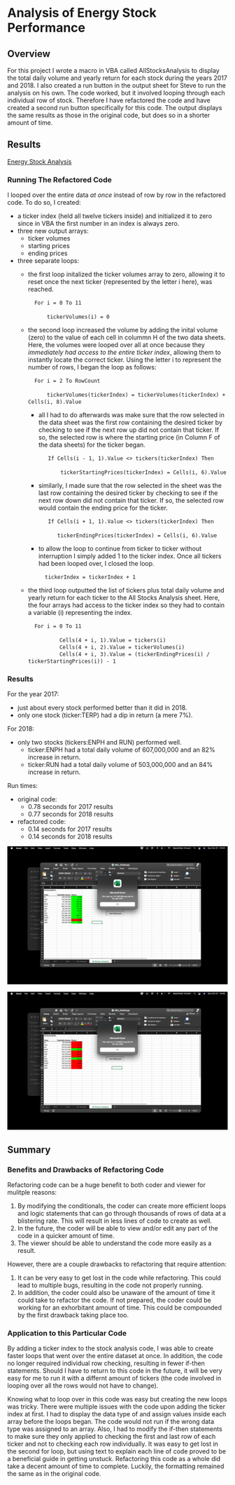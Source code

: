 # Analysis of Energy Stock Performance

## Overview
For this project I wrote a macro in VBA called AllStocksAnalysis to display the total daily volume and yearly return for each stock during the years 2017 and 2018.  I also created a run button in the output sheet for Steve to run the analysis on his own.  The code worked, but it involved looping through each individual row of stock.  Therefore I have refactored the code and have created a second run button specifically for this code.  The output displays the same results as those in the original code, but does so in a shorter amount of time.

## Results

[Energy Stock Analysis](https://github.com/MaxV6ft4/stock-analysis/blob/main/VBA_Challenge.xlsm)

### Running The Refactored Code
I looped over the entire data *at once* instead of row by row in the refactored code.  To do so, I created:
- a ticker index (held all twelve tickers inside) and initialized it to zero since in VBA the first number in an index is always zero.  
- three new output arrays:
    - ticker volumes 
    - starting prices
    - ending prices
- three separate loops:
    - the first loop initalized the ticker volumes array to zero, allowing it to reset once the next ticker (represented by the letter i here), was reached.

            For i = 0 To 11
    
                tickerVolumes(i) = 0
        
    - the second loop increased the volume by adding the inital volume (zero) to the value of each cell in colummn H of the two data sheets.  Here, the volumes were looped over all at once because they *immediately had access to the entire ticker index*, allowing them to instantly locate the correct ticker.  Using the letter i to represent the number of rows, I began the loop as follows:

            For i = 2 To RowCount
    
                tickerVolumes(tickerIndex) = tickerVolumes(tickerIndex) + Cells(i, 8).Value

        - all I had to do afterwards was make sure that the row selected in the data sheet was the first row containing the desired ticker by checking to see if the next row up did not contain that ticker.  If so, the selected row is where the starting price (in Column F of the data sheets) for the ticker began.  

                 If Cells(i - 1, 1).Value <> tickers(tickerIndex) Then
            
                     tickerStartingPrices(tickerIndex) = Cells(i, 6).Value
                

        - similarly, I made sure that the row selected in the sheet was the last row containing the desired ticker by checking to see if the next row down did not contain that ticker.  If so, the selected row would contain the ending price for the ticker.  

                 If Cells(i + 1, 1).Value <> tickers(tickerIndex) Then
            
                    tickerEndingPrices(tickerIndex) = Cells(i, 6).Value

        - to allow the loop to continue from ticker to ticker without interruption I simply added 1 to the ticker index.  Once all tickers had been looped over, I closed the loop.

                tickerIndex = tickerIndex + 1
        
    - the third loop outputted the list of tickers plus total daily volume and yearly return for each ticker to the All Stocks Analysis sheet.  Here, the four arrays had access to the ticker index so they had to contain a variable (i) representing the index.

            For i = 0 To 11
        
                    Cells(4 + i, 1).Value = tickers(i)
                    Cells(4 + i, 2).Value = tickerVolumes(i)
                    Cells(4 + i, 3).Value = (tickerEndingPrices(i) / tickerStartingPrices(i)) - 1

### Results
For the year 2017:
- just about every stock performed better than it did in 2018.
- only one stock (ticker:TERP) had a dip in return (a mere 7%).  

For 2018:
- only two stocks (tickers:ENPH and RUN) performed well.
    - ticker:ENPH had a total daily volume of 607,000,000 and an 82% increase in return.
    - ticker:RUN had a total daily volume of 503,000,000 and an 84% increase in return.

Run times:
 - original code:
    - 0.78 seconds for 2017 results
    - 0.77 seconds for 2018 results
 - refactored code:
    - 0.14 seconds for 2017 results
    - 0.14 seconds for 2018 results
 
![2017 run time with refactored code](https://github.com/MaxV6ft4/stock-analysis/blob/main/Resources/VBA_Challenge_2017.png)

![2018 run time with refactored code](https://github.com/MaxV6ft4/stock-analysis/blob/main/Resources/VBA_Challenge_2018.png)

## Summary

### Benefits and Drawbacks of Refactoring Code
Refactoring code can be a huge benefit to both coder and viewer for mulitple reasons:

1. By modifying the conditionals, the coder can create more efficient loops and logic statements that can go through thousands of rows of data at a blistering rate.  This will result in less lines of code to create as well.
2. In the future, the coder will be able to view and/or edit any part of the code in a quicker amount of time.
3. The viewer should be able to understand the code more easily as a result.

However, there are a couple drawbacks to refactoring that require attention:

1. It can be very easy to get lost in the code while refactoring.  This could lead to multiple bugs, resulting in the code not properly running.
2. In addition, the coder could also be unaware of the amount of time it could take to refactor the code.  If not prepared, the coder could be working for an exhorbitant amount of time.  This could be compounded by the first drawback taking place too.

### Application to this Particular Code

By adding a ticker index to the stock analysis code, I was able to create faster loops that went over the entire dataset at once.  In addition, the code no longer required individual row checking, resulting in fewer if-then statements.  Should I have to return to this code in the future, it will be very easy for me to run it with a differnt amount of tickers (the code involved in looping over all the rows would not have to change).

Knowing what to loop over in this code was easy but creating the new loops was tricky.  There were multiple issues with the code upon adding the ticker index at first.  I had to display the data type of and assign values inside each array before the loops began.  The code would not run if the wrong data type was assigned to an array.  Also, I had to modify the if-then statements to make sure they only applied to checking the first and last row of each ticker and not to checking each row individually.  It was easy to get lost in the second for loop, but using text to explain each line of code proved to be a beneficial guide in getting unstuck.  Refactoring this code as a whole did take a decent amount of time to complete.  Luckily, the formatting remained the same as in the original code.
